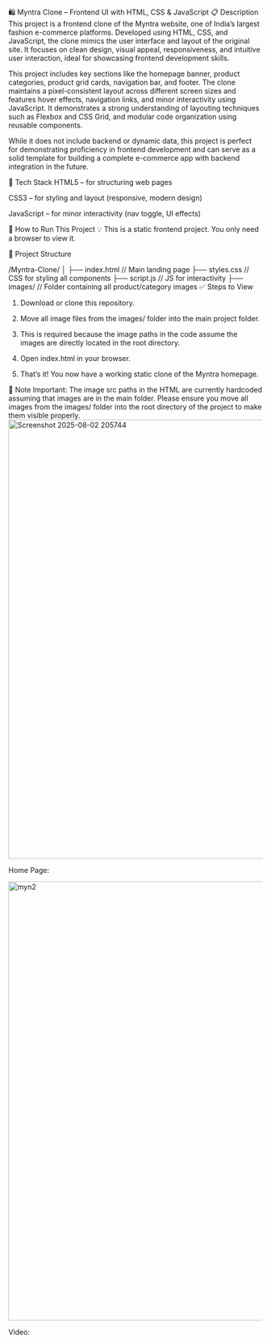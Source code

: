 🛍️ Myntra Clone – Frontend UI with HTML, CSS & JavaScript
📋 Description
This project is a frontend clone of the Myntra website, one of India’s largest fashion e-commerce platforms. Developed using HTML, CSS, and JavaScript, the clone mimics the user interface and layout of the original site. It focuses on clean design, visual appeal, responsiveness, and intuitive user interaction, ideal for showcasing frontend development skills.

This project includes key sections like the homepage banner, product categories, product grid cards, navigation bar, and footer. The clone maintains a pixel-consistent layout across different screen sizes and features hover effects, navigation links, and minor interactivity using JavaScript. It demonstrates a strong understanding of layouting techniques such as Flexbox and CSS Grid, and modular code organization using reusable components.

While it does not include backend or dynamic data, this project is perfect for demonstrating proficiency in frontend development and can serve as a solid template for building a complete e-commerce app with backend integration in the future.

🧰 Tech Stack
HTML5 – for structuring web pages

CSS3 – for styling and layout (responsive, modern design)

JavaScript – for minor interactivity (nav toggle, UI effects)

🚀 How to Run This Project
💡 This is a static frontend project. You only need a browser to view it.

📁 Project Structure

/Myntra-Clone/
│
├── index.html               // Main landing page
├── styles.css               // CSS for styling all components
├── script.js                // JS for interactivity
├── images/                  // Folder containing all product/category images
✅ Steps to View

1. Download or clone this repository.

2. Move all image files from the images/ folder into the main project folder.

3. This is required because the image paths in the code assume the images are directly located in the root directory.

4. Open index.html in your browser.

5. That’s it! You now have a working static clone of the Myntra homepage.

📌 Note
Important: The image src paths in the HTML are currently hardcoded assuming that images are in the main folder. Please ensure you move all images from the images/ folder into the root directory of the project to make them visible properly.<img width="1918" height="870" alt="Screenshot 2025-08-02 205744" src="https://github.com/user-attachments/assets/9e4332fb-c0dd-48e1-9b13-f36f7a6c8830" />

Home Page:

<img width="1917" height="870" alt="myn2" src="https://github.com/user-attachments/assets/01b32090-71a9-4d0b-b932-2d849ccb9b82" />

Video:


